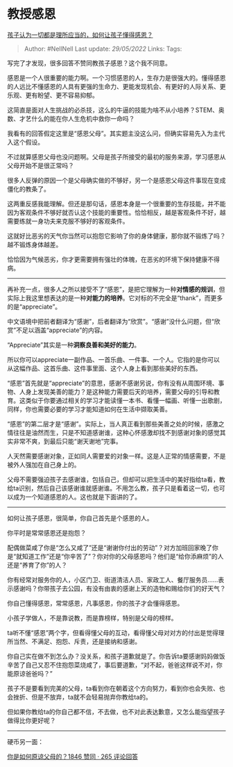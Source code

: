 # 教授感恩
[孩子认为一切都是理所应当的，如何让孩子懂得感恩？](https://www.zhihu.com/question/532753302/answer/2498274396)

> Author: #NellNell 
> Last update: *29/05/2022* 
> Links:
> Tags: 

写完了才发现，很多回答不赞同教孩子感恩？这个我不同意。

感恩是一个人很重要的能力啊。一个习惯感恩的人，生存力是很强大的。懂得感恩的人远比不懂感恩的人具有更强的生命力、更能发现机会、有更好的人际关系、更乐观、更有盼望、更不容易抑郁。

这简直是面对人生挑战的必杀技，这么的牛逼的技能为啥不从小培养？STEM、奥数、才艺什么的能在你人生危机中救你一命吗？

我看有的回答假定这里是“感恩父母”。其实题主没这么问，但确实容易先入为主代入这个假设。

不过就算感恩父母也没问题啊。父母是孩子所接受的最初的服务来源，学习感恩从父母开始不是很正常吗？

很多人反弹的原因一个是父母确实做的不够好，另一个是感恩父母这件事现在变成僵化的教条了。

这两重反感我能理解。但还是那句话，感恩本身是一个很重要的生存技能，并不能因为客观条件不够好就否认这个技能的重要性。恰恰相反，越是客观条件不好，越需要练就一身功夫来克服不够好的客观条件。

这就好比恶劣的天气你当然可以抱怨它影响了你的身体健康，那你就不锻炼了吗？越不锻炼身体越差。

恰恰因为气候恶劣，你才更需要拥有强壮的体魄，在恶劣的环境下保持健康不得病。

---

再补充一点，很多人之所以接受不了“感恩”，是把它理解为一种**对情感的规训**，但实际上我这里想表达的是一种**对能力的培养**。它对标的不完全是“thank”，而更多的是“appreciate”。

中文语境中把前者翻译为“感谢”，后者翻译为“欣赏”。“感谢”没什么问题，但“欣赏”不足以涵盖“appreciate”的内容。

“Appreciate”其实是一种**洞察良善和美好的能力**。

所以你可以appreciate一副作品、一首乐曲、一件事、一个人。它指的是你可以从这幅作品、这首乐曲、这件事里面、这个人身上看到那些美好的东西。

“感恩”首先就是“appreciate”的意思，感谢不感谢另说，你有没有从周围环境、事物、人身上发现美善的能力？是这种能力需要后天的培养，需要父母的引导和教育。这类似于你要通过相关的学习才能读懂一本书、看懂一幅画、听懂一出歌剧，同样，你也需要必要的学习才能知道如何在生活中撷取美善。

“感恩”的第二层才是“感谢”。实际上，当人真正看到那些美善之处的时候，感激之情往往是油然而生，只是不知道感谢谁，这种心怀感激却找不到感谢对象的感觉其实非常不爽，到最后只能“谢天谢地”完事。

人天然需要感谢对象，正如同人需要爱的对象一样。这是人正常的情感需要，不是被外人强加在自己身上的。

父母不需要强迫孩子去感谢谁，包括自己，但却可以把生活中的美好指给ta看，教给ta识别，然后自己该感谢谁就感谢谁。不用怎么教，孩子只是看着这一切，也可以成为一个知道感恩的人。这也就是下面讲的了。

---

如何让孩子感恩，很简单，你自己首先是个感恩的人。

你平时是常常感恩还是抱怨？

配偶做菜咸了你是“怎么又咸了”还是“谢谢你付出的劳动”？对方加班回家晚了你是“就知道工作”还是“你辛苦了”？你对你的父母感恩吗？他们是“给你添麻烦”的人还是“养育了你”的人？

你有经常对服务你的人，小区门卫、街道清洁人员、家政工人、餐厅服务员……表示感谢吗？你带孩子去公园，有没有由衷的感谢上天的造物和赐给你们的好天气？

你自己懂得感恩，常常感恩，凡事感恩，你的孩子才会懂得感恩。

小孩子学做人，不是靠说教，而是靠榜样，特别是父母的榜样。

ta听不懂“感恩”两个字，但看得懂父母的互动，看得懂父母对对方的付出是觉得理所当然、不满足、抱怨、斥责，还是接纳和感谢。

你自己实在做不到怎么办？没关系，和孩子道歉就是了。你告诉ta要感谢妈妈做饭辛苦了自己又忍不住抱怨菜烧咸了，事后要道歉，“对不起，爸爸这样说不对，你能原谅爸爸吗？”

孩子不是要看到完美的父母，ta看到你在朝着这个方向努力，看到你也会失败、也会挫折、但是不放弃，ta就不会轻易抛弃你教给ta的。

但如果你教给ta的你自己都不信，不去做，也不对此表达歉意，又怎么能指望孩子做得比你更好呢？

---

硬币另一面：

[你是如何原谅父母的？1846 赞同 · 265 评论回答](https://www.zhihu.com/question/28356478/answer/810670391)